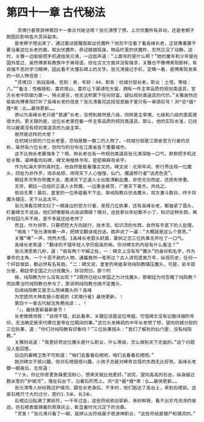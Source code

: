 # 第四十一章 古代秘法
        灵境行者夜游神第四十一章古代秘法嗯？张元清愣了愣，上次伏魔杵有异动，还是老梆子脱困后影响各大灵异副本。
       是老梆子想出来了，通过震动提醒我取出伏魔杵？他忍不住看了看高峰长老，正犹豫着要不要当着这位长老的面，取出伏魔杵，恭迎娘娘现身，物品栏里的伏魔杵，忽然又没了动静。这时，关雅一边偷偷把手机递给张元清，一边低声道：“上面写的是什么啊？”她的童年和少年是在国外度过，虽然傅家有教族中子弟母语，但在古文方面并没有强求，关雅也不像傅青阳那样，有自强不息的学习精神，因此看不太懂石碑上的文字。张元清接过手机，定睛一看，是傅青阳发来的一则人物信息：
       “灵境ID：挑战高峰，性别：男，年龄：44，职务：杭城分部长老。职业：土怪，等级：八。”“备注：性格随和，喜欢爬山，喜欢让下属请吃大餐，拥有一件主宰品质的规则类道具，官方长老中防御力第一，特点是穷，他无法积累下任何财富，疑似规则类道具的代价。”关雅居然还偷偷向傅青阳打听了高峰长老的信息？张元清看完这段信息脑子里只有一串感叹号！浏*览*器*搜*索：@……最快更新……
       原以为高峰长老只是“普通”长老，没想到居然是八级，同样是主宰境，七级和八级的差距是很大的。更关键的是，这位长老掌控着一件主宰品质的规则类道具，那么，他的实际水准，已经可以媲美没有规则类道具的九级主宰。
       居然是这样的大佬？
       在杭城分部的六位长老里，恐怕是数一数二的人物了。—杭城分部是江南省官方行者的总称，虽然有六位长老，但均匀的分布在江南省各个重要城市。
       这不比狗长老要强多了？嗯，狗长老也有一件规则类道具张元清深吸一口气，默默把手机还给关雅，凝神看向石碑，碑文用楷体书写，密密麻麻百余字。
       作为松海大学的高材生，他自然是能看懂古文的，碑文说：北宋年间，修行界出现一位魔头，四处为非作歹，烧杀劫掠，闹得天下人心惶惶，仙门、魔道修行者“谈虎色变”。
       朝廷多次举办除魔大会，邀请天下正道人士出面清剿此魔，非但无功而返，还损失惨重。
       无奈，朝廷一边组织正道人士除魔，一边重金悬赏，广邀天下豪杰，共伐之。
       依旧无果！最后，皇室的一位帝姬看不下去，率纯阳教众伏击魔头，双方激斗数日，终于将魔头镇压，天下从此太平。
       张元清看完碑文扫了一眼身边的官方行者，发现几位执事，还有高峰长老，都皱紧了眉头，盯着碑文不说话。他们好像都有点阅读障碍？哦对，这些家伙年纪都不小了，知识这种东西，离开校园几年不用，差不多就还给老师了
       而且，作为领导，只要把控大方向就行，技术流、知识流的东西，自然有手底下的人处理。
       “咳咳！”张元清咳嗽一声，把碑文翻译成白话，朗声说了一遍：“大概就是这么个意思。”
       关雅“噢”一声，恍然大悟。1高峰长老眉头舒展，夏树之恋三位执事无声吐了一口气。
       高峰长老笑道：“翻译的不错年轻人学历挺高的嘛。你对碑文的内容有什么看法？”
       张元清思索几秒，道：“我有两个不解之处，一：碑文上没有写“魔头”的身份和名字，作为事件的主角，一个十恶不赦的人物，通篇竟然一笔带过？古人讲究遗臭万年，纵观历史，任何一个奸臣佞臣，都必然有名有姓。“二：碑文说，皇室的帝姬率领纯阳教镇压魔头，可是，前半部分是，朝廷举全国之力讨伐魔头，铩羽而归，那个时
       候，纯阳教为什么没有出现？”2既然已经以举国之力讨伐魔头，那朝廷为何忽略了纯阳教？而如果当时纯阳教也参与了，那说明纯阳教也搞不定魔头，
       后续纯阳教又是怎么除掉魔头的？高峰
       为您提供大神卖报小郎君的《灵境行者》最快更新，！
       第四十一章古代秘法免费阅读：，！
       『』，最快更新最新章节！
       长老微微领首：“说得不错，如此看来，关键应该是这位帝姬。可惜碑文没有记载详细的年份，无法确定是宋代哪位皇帝在位期间的事。”这位头发稀疏的中年长老想了想，望向杭城分部的三位执事，道：“你们对纯阳教有印象吗？”三位执事摇头：“我们了解到的仙门里，没有纯阳教。”
       关雅则说道：“我更好奇这位魔头是什么职业，什么等级，怎么做到天下无敌的。”这个问题没人能回答。
       后边的姜精卫急不可耐道：“咱们去看看石棺吧，咱们去看看石棺吧。”
       她对碑文不感兴趣，但对石棺很感兴趣，小孩子总是对稀奇古怪的东西无比好奇。高峰长老瞟一眼身后，无奈道：
       “丫头，你比你哥更急躁更没耐心，想来天赋比他更好。”说完，望向高高的石台，纵身越过数米宽的“护城河”，落在石台下，沿着石阶而上。浏*览*器*搜*索：@……最快更新……
       张元清等人纷纷跳过护城河，跟在长老身后。不多时，他们抵达了高台上，来到石棺前。这座石棺尺寸大的过分，宽约1.5米，长3米，
       石棺边沿贴满了黄纸符，一千年过去，这些符纸依旧崭新，朱砂鲜艳，看不出岁月洗涤的痕迹。但石棺表面铺着的厚厚灰尘，彰显着时光沉淀下的沧桑。
       “灵箓！”张元清只看了一眼，就辨认出符纸属于夜游神职业，“这些符纸是镇尸和镇灵的。”